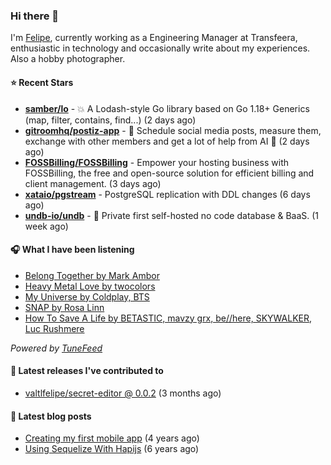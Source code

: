 ### Hi there 👋

I'm [Felipe](https://felipevm.com), currently working as a Engineering Manager at Transfeera, enthusiastic in technology and occasionally write about my experiences. Also a hobby photographer.

#### ⭐ Recent Stars
- **[samber/lo](https://github.com/samber/lo)** - 💥  A Lodash-style Go library based on Go 1.18&#43; Generics (map, filter, contains, find...) (2 days ago)
- **[gitroomhq/postiz-app](https://github.com/gitroomhq/postiz-app)** - 📨 Schedule social media posts, measure them, exchange with other members and get a lot of help from AI 🚀 (2 days ago)
- **[FOSSBilling/FOSSBilling](https://github.com/FOSSBilling/FOSSBilling)** - Empower your hosting business with FOSSBilling, the free and open-source solution for efficient billing and client management. (3 days ago)
- **[xataio/pgstream](https://github.com/xataio/pgstream)** - PostgreSQL replication with DDL changes (6 days ago)
- **[undb-io/undb](https://github.com/undb-io/undb)** - 🚀 Private first self-hosted no code database &amp; BaaS. (1 week ago)

#### 🎧 What I have been listening
- [Belong Together by Mark Ambor](https://open.spotify.com/track/0rtDE9zfXbamTlRUSwY7zy)
- [Heavy Metal Love by twocolors](https://open.spotify.com/track/07VcTAooOBP8hIluuUS5xr)
- [My Universe by Coldplay, BTS](https://open.spotify.com/track/46HNZY1i7O6jwTA7Slo2PI)
- [SNAP by Rosa Linn](https://open.spotify.com/track/5hx7w26Zi3zafMgvMTUqF6)
- [How To Save A Life by BETASTIC, mavzy grx, be//here, SKYWALKER, Luc Rushmere](https://open.spotify.com/track/7yvFXuuwMTRxbOMTDUta2e)

_Powered by [TuneFeed](https://tunefeed.app?ref=valtlfelipe-gh-profile)_ 

#### 🚀 Latest releases I've contributed to


- [valtlfelipe/secret-editor @ 0.0.2](https://github.com/valtlfelipe/secret-editor/releases/tag/0.0.2) (3 months ago)

#### 📄 Latest blog posts
- [Creating my first mobile app](https://felipevm.com/posts/creating-my-first-mobile-app/) (4 years ago)
- [Using Sequelize With Hapijs](https://felipevm.com/posts/using-sequelize-with-hapijs/) (6 years ago)
